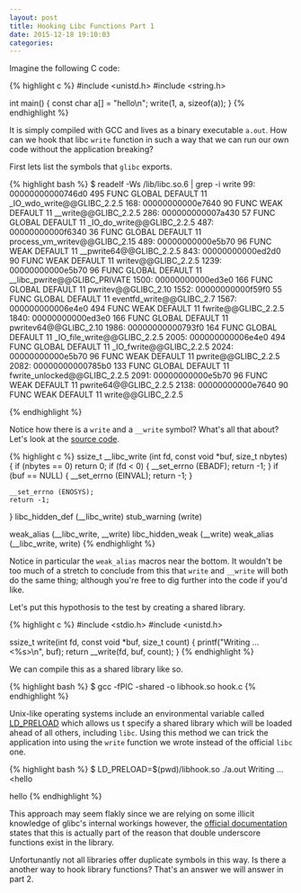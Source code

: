 ```yaml
---
layout: post
title: Hooking Libc Functions Part 1
date: 2015-12-18 19:10:03
categories: 
---
```


Imagine the following C code:

{% highlight c %}
#include <unistd.h>
#include <string.h>

int main()
{
    const char a[] = "hello\n";
    write(1, a, sizeof(a));
}
{% endhighlight %}

It is simply compiled with GCC and lives as a binary executable `a.out`. How can we hook that libc `write` function in such a way that we can run our own code without the application breaking?

First lets list the symbols that `glibc` exports.

{% highlight bash %}
$ readelf -Ws /lib/libc.so.6 | grep -i write
    99: 00000000000746d0   495 FUNC    GLOBAL DEFAULT   11 _IO_wdo_write@@GLIBC_2.2.5
   168: 00000000000e7640    90 FUNC    WEAK   DEFAULT   11 __write@@GLIBC_2.2.5
   286: 000000000007a430    57 FUNC    GLOBAL DEFAULT   11 _IO_do_write@@GLIBC_2.2.5
   487: 00000000000f6340    36 FUNC    GLOBAL DEFAULT   11 process_vm_writev@@GLIBC_2.15
   489: 00000000000e5b70    96 FUNC    WEAK   DEFAULT   11 __pwrite64@@GLIBC_2.2.5
   843: 00000000000ed2d0    90 FUNC    WEAK   DEFAULT   11 writev@@GLIBC_2.2.5
  1239: 00000000000e5b70    96 FUNC    GLOBAL DEFAULT   11 __libc_pwrite@@GLIBC_PRIVATE
  1500: 00000000000ed3e0   166 FUNC    GLOBAL DEFAULT   11 pwritev@@GLIBC_2.10
  1552: 00000000000f59f0    55 FUNC    GLOBAL DEFAULT   11 eventfd_write@@GLIBC_2.7
  1567: 000000000006e4e0   494 FUNC    WEAK   DEFAULT   11 fwrite@@GLIBC_2.2.5
  1840: 00000000000ed3e0   166 FUNC    GLOBAL DEFAULT   11 pwritev64@@GLIBC_2.10
  1986: 00000000000793f0   164 FUNC    GLOBAL DEFAULT   11 _IO_file_write@@GLIBC_2.2.5
  2005: 000000000006e4e0   494 FUNC    GLOBAL DEFAULT   11 _IO_fwrite@@GLIBC_2.2.5
  2024: 00000000000e5b70    96 FUNC    WEAK   DEFAULT   11 pwrite@@GLIBC_2.2.5
  2082: 00000000000785b0   133 FUNC    GLOBAL DEFAULT   11 fwrite_unlocked@@GLIBC_2.2.5
  2091: 00000000000e5b70    96 FUNC    WEAK   DEFAULT   11 pwrite64@@GLIBC_2.2.5
  2138: 00000000000e7640    90 FUNC    WEAK   DEFAULT   11 write@@GLIBC_2.2.5

{% endhighlight %}

Notice how there is a `write` and a `__write` symbol? What's all that about? Let's look at the [source code](https://github.com/lattera/glibc/blob/master/io/write.c).

{% highlight c %}
ssize_t
__libc_write (int fd, const void *buf, size_t nbytes)
{
    if (nbytes == 0)
        return 0;
    if (fd < 0)
    {
        __set_errno (EBADF);
        return -1;
    }
    if (buf == NULL)
    {
        __set_errno (EINVAL);
        return -1;
    }

    __set_errno (ENOSYS);
    return -1;
}
libc_hidden_def (__libc_write)
stub_warning (write)

weak_alias (__libc_write, __write)
libc_hidden_weak (__write)
weak_alias (__libc_write, write)
{% endhighlight %}

Notice in particular the `weak_alias` macros near the bottom. It wouldn't be too much of a stretch to conclude from this that `write` and `__write`  will both do the same thing; although you're free to dig further into the code if you'd like.

Let's put this hypothosis to the test by creating a shared library.

{% highlight c %}
#include <stdio.h>
#include <unistd.h>

ssize_t write(int fd, const void *buf, size_t count)
{
        printf("Writing ... <%s>\n", buf);
        return __write(fd, buf, count);
}
{% endhighlight %}

We can compile this as a shared library like so.

{% highlight bash %}
$ gcc -fPIC -shared -o libhook.so hook.c
{% endhighlight %}

Unix-like operating systems include an environmental variable called [LD_PRELOAD](http://man7.org/linux/man-pages/man8/ld-linux.so.8.html#ENVIRONMENT) which allows us t specify a shared library which will be loaded ahead of all others, including `libc`. Using this method we can trick the application into using the `write` function we wrote instead of the official `libc` one.

{% highlight bash %}
$ LD_PRELOAD=$(pwd)/libhook.so ./a.out
Writing ... <hello
>
hello
{% endhighlight %}

This approach may seem flakly since we are relying on some illicit knowledge of glibc's internal workings however, the [official documentation](http://sourceware.org/glibc/wiki/Style_and_Conventions#Double-underscore_names_for_public_API_functions) states that this is actually part of the reason that double underscore functions exist in the library.

Unfortunantly not all libraries offer duplicate symbols in this way. Is there a another way to hook library functions? That's an answer we will answer in part 2. 
